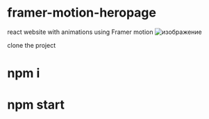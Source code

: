# framer-motion-heropage
react website with animations using Framer motion
![изображение](https://user-images.githubusercontent.com/72503528/126204175-41cea603-9e68-4358-a922-891dc2f63924.png)

clone the project
# npm i
# npm start 
